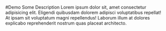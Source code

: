 #Demo
Some Description
Lorem ipsum dolor sit, amet consectetur adipisicing elit. Eligendi quibusdam dolorem adipisci voluptatibus repellat! At ipsam sit voluptatum magni repellendus! Laborum illum at dolores explicabo reprehenderit nostrum quas placeat architecto.